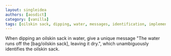 ```yaml
---
layout: singleidea
authors: [aosdict]
category: [vanilla]
tags: [oilskin sack, dipping, water, messages, identification, implemented in vanilla]
---
```

When dipping an oilskin sack in water, give a unique message "The water runs off the [bag/oilskin sack], leaving it dry.", which unambiguously identifies the oilskin sack.

